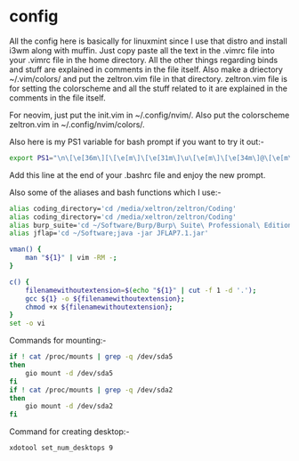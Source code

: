 # config
All the config here is basically for linuxmint since I use that distro and install i3wm along with muffin.
Just copy paste all the text in the .vimrc file into your .vimrc file in the home directory. All the other things regarding binds and stuff are explained in comments in the file itself. Also make a driectory ~/.vim/colors/ and put the zeltron.vim file in that directory. zeltron.vim file is for setting the colorscheme and all the stuff related to it are explained in the comments in the file itself.

For neovim, just put the init.vim in ~/.config/nvim/. Also put the colorscheme zeltron.vim in ~/.config/nvim/colors/.

Also here is my PS1 variable for bash prompt if you want to try it out:-

```bash
export PS1="\n\[\e[36m\][\[\e[m\]\[\e[31m\]\u\[\e[m\]\[\e[34m\]@\[\e[m\]\[\e[31m\]\h\[\e[m\]\[\e[36m\]]\[\e[m\]\[\e[34m\]:\[\e[m\]\[\e[36m\][\[\e[m\]\[\e[31m\]\w\[\e[m\]\[\e[36m\]]\[\e[m\]\[\e[34m\]\n:\[\e[m\]\[\e[36m\][\[\e[m\]\[\e[33m\]\\$\[\e[m\]\[\e[36m\]]\[\e[m\]\[\e[34m\]-\[\e[m\]\[\e[31m\]>\[\e[m\] "
```

Add this line at the end of your .bashrc file and enjoy the new prompt.

Also some of the aliases and bash functions which I use:-
```bash
alias coding_directory='cd /media/xeltron/zeltron/Coding'
alias coding_directory='cd /media/xeltron/zeltron/Coding'
alias burp_suite='cd ~/Software/Burp/Burp\ Suite\ Professional\ Edition\ v2020.12.1;java -noverify -javaagent:Dr.FarFar.jar -jar burpsuite_pro_v2020.12.1.jar'
alias jflap='cd ~/Software;java -jar JFLAP7.1.jar'

vman() {
	man "${1}" | vim -RM -;
}

c() {
	filenamewithoutextension=$(echo "${1}" | cut -f 1 -d '.');
	gcc ${1} -o ${filenamewithoutextension};
	chmod +x ${filenamewithoutextension};
}
set -o vi
```

Commands for mounting:-
```bash
if ! cat /proc/mounts | grep -q /dev/sda5
then
	gio mount -d /dev/sda5
fi
if ! cat /proc/mounts | grep -q /dev/sda2
then
	gio mount -d /dev/sda2
fi
```
Command for creating desktop:-
```bash
xdotool set_num_desktops 9
```
